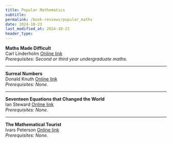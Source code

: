 ```yaml
---
title: Popular Mathematics
subtitle: 
permalink: /book-reviews/popular_maths
date: 2024-10-23
last_modified_at: 2024-10-23
header_type:
---
```


<p class="line-height: 10%">
    <strong>Maths Made Difficult</strong>
    <br/>
    <span class="text-muted">Carl Linderholm</span>
    <a href="https://archive.org/details/mathematics-made-difficult/mode/2up">Online link</a>
    <br/>
    <span class="text-muted"><i>Prerequisites: Second or third year undergraduate maths.</i></span>
</p>

---

<p class="line-height: 10%">
    <strong>Surreal Numbers</strong>
    <br/>
    <span class="text-muted">Donald Knuth</span>
    <a href="https://people.math.harvard.edu/~knill/teaching/mathe320_2015_fall/blog15/surreal1.pdf">Online link</a>
    <br/>
    <span class="text-muted"><i>Prerequisites: None.</i></span>
</p>

---

<p class="line-height: 10%">
    <strong>Seventeen Equations that Changed the World</strong>
    <br/>
    <span class="text-muted">Ian Steward</span>
    <a href="https://www.softouch.on.ca/kb/data/17%20Equations%20That%20Changed%20The%20World.pdf">Online link</a>
    <br/>
    <span class="text-muted"><i>Prerequisites: None.</i></span>
</p>

---

<p class="line-height: 10%">
    <strong>The Mathematical Tourist</strong>
    <br/>
    <span class="text-muted">Ivars Peterson</span>
    <a href="https://archive.org/details/B-001-024-477-ALL/mode/2up">Online link</a>
    <br/>
    <span class="text-muted"><i>Prerequisites: None.</i></span>
</p>